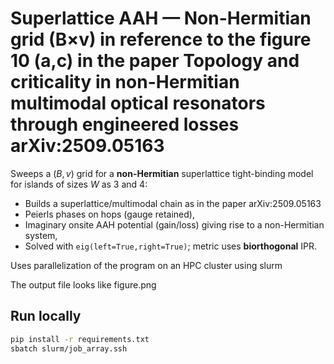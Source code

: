 # Superlattice AAH — Non-Hermitian grid (B×v) in reference to the figure 10 (a,c) in the paper **Topology and criticality in non-Hermitian multimodal optical resonators through engineered losses arXiv:2509.05163**

Sweeps a $(B, v)$ grid for a **non-Hermitian** superlattice tight-binding model for islands of sizes $W$ as $3$ and $4$:
- Builds a superlattice/multimodal chain as in the paper arXiv:2509.05163 
- Peierls phases on hops (gauge retained),
- Imaginary onsite AAH potential (gain/loss) giving rise to a non-Hermitian system,
- Solved with `eig(left=True,right=True)`; metric uses **biorthogonal** IPR.

Uses parallelization of the program on an HPC cluster using slurm  

The output file looks like figure.png

## Run locally
```bash
pip install -r requirements.txt
sbatch slurm/job_array.ssh

